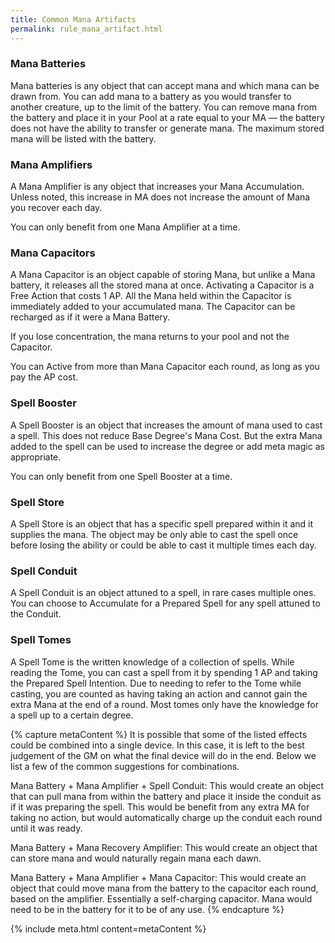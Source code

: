 ```yaml
---
title: Common Mana Artifacts
permalink: rule_mana_artifact.html
---
```


### Mana Batteries
Mana batteries is any object that can accept mana and which mana can be drawn from. You can add mana to a battery as you would transfer to another creature, up to the limit of the battery. You can remove mana from the battery and place it in your Pool at a rate equal to your MA — the battery does not have the ability to transfer or generate mana. The maximum stored mana will be listed with the battery.

### Mana Amplifiers
A Mana Amplifier is any object that increases your Mana Accumulation. Unless noted, this increase in MA does not increase the amount of Mana you recover each day.

You can only benefit from one Mana Amplifier at a time.

### Mana Capacitors
A Mana Capacitor is an object capable of storing Mana, but unlike a Mana battery, it releases all the stored mana at once. Activating a Capacitor is a Free Action that costs 1 AP. All the Mana held within the Capacitor is immediately added to your accumulated mana. The Capacitor can be recharged as if it were a Mana Battery.

If you lose concentration, the mana returns to your pool and not the Capacitor.

You can Active from more than Mana Capacitor each round, as long as you pay the AP cost.

### Spell Booster
A Spell Booster is an object that increases the amount of mana used to cast a spell. This does not reduce Base Degree's Mana Cost. But the extra Mana added to the spell can be used to increase the degree or add meta magic as appropriate.

You can only benefit from one Spell Booster at a time.

### Spell Store
A Spell Store is an object that has a specific spell prepared within it and it supplies the mana. The object may be only able to cast the spell once before losing the ability or could be able to cast it multiple times each day. 

### Spell Conduit
A Spell Conduit is an object attuned to a spell, in rare cases multiple ones. You can choose to Accumulate for a Prepared Spell for any spell attuned to the Conduit.

### Spell Tomes
A Spell Tome is the written knowledge of a collection of spells. While reading the Tome, you can cast a spell from it by spending 1 AP and taking the Prepared Spell Intention. Due to needing to refer to the Tome while casting, you are counted as having taking an action and cannot gain the extra Mana at the end of a round. Most tomes only have the knowledge for a spell up to a certain degree.

{% capture metaContent %}
It is possible that some of the listed effects could be combined into a single device. In this case, it is left to the best judgement of the GM on what the final device will do in the end. Below we list a few of the common suggestions for combinations.

Mana Battery + Mana Amplifier + Spell Conduit: This would create an object that can pull mana from within the battery and place it inside the conduit as if it was preparing the spell. This would be benefit from any extra MA for taking no action, but would automatically charge up the conduit each round until it was ready.

Mana Battery + Mana Recovery Amplifier: This would create an object that can store mana and would naturally regain mana each dawn.

Mana Battery + Mana Amplifier + Mana Capacitor: This would create an object that could move mana from the battery to the capacitor each round, based on the amplifier. Essentially a self-charging capacitor. Mana would need to be in the battery for it to be of any use.
{% endcapture %}

{% include meta.html content=metaContent %}
